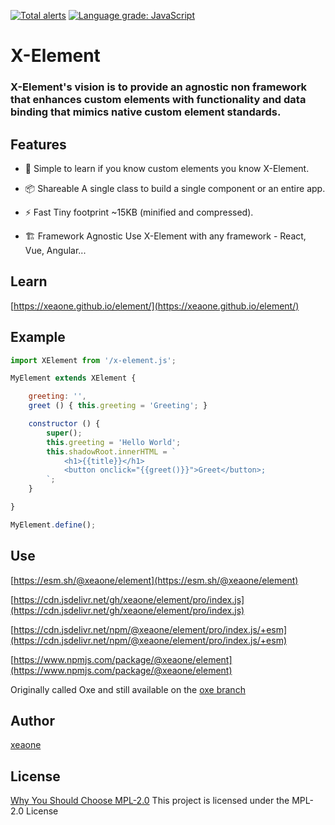 [![Total alerts](https://img.shields.io/lgtm/alerts/g/xeaone/element.svg?logo=lgtm&logoWidth=20)](https://lgtm.com/projects/g/xeaone/element/alerts/)
[![Language grade: JavaScript](https://img.shields.io/lgtm/grade/javascript/g/xeaone/element.svg?logo=lgtm&logoWidth=20)](https://lgtm.com/projects/g/xeaone/element/context:javascript)

# X-Element

### X-Element's vision is to provide an agnostic non framework that enhances custom elements with functionality and data binding that mimics native custom element standards.


## Features

- &#128118; Simple to learn if you know custom elements you know X-Element.

- &#128230; Shareable A single class to build a single component or an entire app.

- &#9889; Fast Tiny footprint ~15KB (minified and compressed).

- &#127959; Framework Agnostic Use X-Element with any framework - React, Vue, Angular...


## Learn
[https://xeaone.github.io/element/](https://xeaone.github.io/element/)


## Example
```js
import XElement from '/x-element.js';

MyElement extends XElement {

    greeting: '',
    greet () { this.greeting = 'Greeting'; }

    constructor () {
        super();
        this.greeting = 'Hello World';
        this.shadowRoot.innerHTML = `
            <h1>{{title}}</h1>
            <button onclick="{{greet()}}">Greet</button>;
        `;
    }

}

MyElement.define();
```


## Use
[https://esm.sh/@xeaone/element](https://esm.sh/@xeaone/element)

[https://cdn.jsdelivr.net/gh/xeaone/element/pro/index.js](https://cdn.jsdelivr.net/gh/xeaone/element/pro/index.js)

[https://cdn.jsdelivr.net/npm/@xeaone/element/pro/index.js/+esm](https://cdn.jsdelivr.net/npm/@xeaone/element/pro/index.js/+esm)

[https://www.npmjs.com/package/@xeaone/element](https://www.npmjs.com/package/@xeaone/element)

Originally called Oxe and still available on the [oxe branch](https://github.com/xeaone/element/tree/oxe)


## Author
[xeaone](https://github.com/xeaone)


## License
[Why You Should Choose MPL-2.0](http://veldstra.org/2016/12/09/you-should-choose-mpl2-for-your-opensource-project.html)
This project is licensed under the MPL-2.0 License

